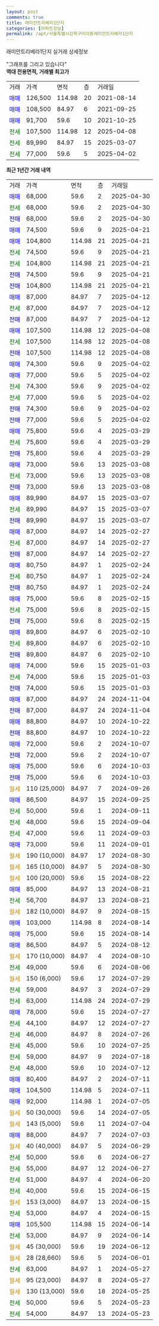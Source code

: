 ```yaml
---
layout: post
comments: true
title: 래미안트리베라1단지
categories: [아파트정보]
permalink: /apt/서울특별시강북구미아동래미안트리베라1단지
---
```


래미안트리베라1단지 실거래 상세정보

<script type="text/javascript">
  google.charts.load('current', {'packages':['line', 'corechart']});
  google.charts.setOnLoadCallback(drawChart);

  function drawChart() {
    var data = new google.visualization.DataTable();
    data.addColumn('date', '거래일');
    data.addColumn('number', "매매");
    data.addColumn('number', "전세");
    data.addColumn('number', "전매");

    data.addRows([[new Date(Date.parse("2025-04-30")), 68000, null, null], [new Date(Date.parse("2025-04-30")), null, 68000, null], [new Date(Date.parse("2025-04-30")), null, null, 68000], [new Date(Date.parse("2025-04-21")), 74500, null, null], [new Date(Date.parse("2025-04-21")), 104800, null, null], [new Date(Date.parse("2025-04-21")), null, 74500, null], [new Date(Date.parse("2025-04-21")), null, 104800, null], [new Date(Date.parse("2025-04-21")), null, null, 74500], [new Date(Date.parse("2025-04-21")), null, null, 104800], [new Date(Date.parse("2025-04-12")), 87000, null, null], [new Date(Date.parse("2025-04-12")), null, 87000, null], [new Date(Date.parse("2025-04-12")), null, null, 87000], [new Date(Date.parse("2025-04-08")), 107500, null, null], [new Date(Date.parse("2025-04-08")), null, 107500, null], [new Date(Date.parse("2025-04-08")), null, null, 107500], [new Date(Date.parse("2025-04-02")), 74300, null, null], [new Date(Date.parse("2025-04-02")), 77000, null, null], [new Date(Date.parse("2025-04-02")), null, 74300, null], [new Date(Date.parse("2025-04-02")), null, 77000, null], [new Date(Date.parse("2025-04-02")), null, null, 74300], [new Date(Date.parse("2025-04-02")), null, null, 77000], [new Date(Date.parse("2025-03-29")), 75800, null, null], [new Date(Date.parse("2025-03-29")), null, 75800, null], [new Date(Date.parse("2025-03-29")), null, null, 75800], [new Date(Date.parse("2025-03-08")), 73000, null, null], [new Date(Date.parse("2025-03-08")), null, 73000, null], [new Date(Date.parse("2025-03-08")), null, null, 73000], [new Date(Date.parse("2025-03-07")), 89990, null, null], [new Date(Date.parse("2025-03-07")), null, 89990, null], [new Date(Date.parse("2025-03-07")), null, null, 89990], [new Date(Date.parse("2025-02-27")), 87000, null, null], [new Date(Date.parse("2025-02-27")), null, 87000, null], [new Date(Date.parse("2025-02-27")), null, null, 87000], [new Date(Date.parse("2025-02-24")), 80750, null, null], [new Date(Date.parse("2025-02-24")), null, 80750, null], [new Date(Date.parse("2025-02-24")), null, null, 80750], [new Date(Date.parse("2025-02-15")), 75000, null, null], [new Date(Date.parse("2025-02-15")), null, 75000, null], [new Date(Date.parse("2025-02-15")), null, null, 75000], [new Date(Date.parse("2025-02-10")), 89800, null, null], [new Date(Date.parse("2025-02-10")), null, 89800, null], [new Date(Date.parse("2025-02-10")), null, null, 89800], [new Date(Date.parse("2025-01-03")), 74000, null, null], [new Date(Date.parse("2025-01-03")), null, 74000, null], [new Date(Date.parse("2025-01-03")), null, null, 74000], [new Date(Date.parse("2024-11-04")), 87000, null, null], [new Date(Date.parse("2024-11-04")), null, null, 87000], [new Date(Date.parse("2024-10-22")), 88800, null, null], [new Date(Date.parse("2024-10-22")), null, null, 88800], [new Date(Date.parse("2024-10-07")), 72000, null, null], [new Date(Date.parse("2024-10-07")), null, null, 72000], [new Date(Date.parse("2024-10-03")), 75000, null, null], [new Date(Date.parse("2024-10-03")), null, null, 75000], [new Date(Date.parse("2024-09-26")), null, null, null], [new Date(Date.parse("2024-09-25")), 86500, null, null], [new Date(Date.parse("2024-09-11")), null, 50000, null], [new Date(Date.parse("2024-09-04")), null, 48000, null], [new Date(Date.parse("2024-09-03")), null, 47000, null], [new Date(Date.parse("2024-09-01")), 73000, null, null], [new Date(Date.parse("2024-08-30")), null, null, null], [new Date(Date.parse("2024-08-30")), null, null, null], [new Date(Date.parse("2024-08-22")), null, null, null], [new Date(Date.parse("2024-08-21")), 85000, null, null], [new Date(Date.parse("2024-08-21")), null, 56700, null], [new Date(Date.parse("2024-08-15")), null, null, null], [new Date(Date.parse("2024-08-14")), 103000, null, null], [new Date(Date.parse("2024-08-14")), 75000, null, null], [new Date(Date.parse("2024-08-12")), 86500, null, null], [new Date(Date.parse("2024-08-10")), null, null, null], [new Date(Date.parse("2024-08-06")), null, 49000, null], [new Date(Date.parse("2024-07-29")), null, null, null], [new Date(Date.parse("2024-07-29")), null, 59000, null], [new Date(Date.parse("2024-07-29")), null, 63000, null], [new Date(Date.parse("2024-07-27")), 78000, null, null], [new Date(Date.parse("2024-07-27")), null, 44100, null], [new Date(Date.parse("2024-07-26")), null, 46000, null], [new Date(Date.parse("2024-07-25")), null, 45000, null], [new Date(Date.parse("2024-07-18")), null, 59000, null], [new Date(Date.parse("2024-07-12")), null, 48000, null], [new Date(Date.parse("2024-07-11")), 80400, null, null], [new Date(Date.parse("2024-07-11")), 104500, null, null], [new Date(Date.parse("2024-07-05")), 92000, null, null], [new Date(Date.parse("2024-07-05")), null, null, null], [new Date(Date.parse("2024-07-04")), null, null, null], [new Date(Date.parse("2024-07-03")), 88000, null, null], [new Date(Date.parse("2024-06-29")), null, null, null], [new Date(Date.parse("2024-06-27")), null, 50000, null], [new Date(Date.parse("2024-06-27")), null, 55000, null], [new Date(Date.parse("2024-06-20")), null, 51000, null], [new Date(Date.parse("2024-06-15")), null, 40000, null], [new Date(Date.parse("2024-06-15")), null, null, null], [new Date(Date.parse("2024-06-15")), null, 53000, null], [new Date(Date.parse("2024-06-14")), 105500, null, null], [new Date(Date.parse("2024-06-14")), null, 53000, null], [new Date(Date.parse("2024-06-12")), null, null, null], [new Date(Date.parse("2024-06-01")), null, null, null], [new Date(Date.parse("2024-05-27")), null, 63000, null], [new Date(Date.parse("2024-05-27")), null, null, null], [new Date(Date.parse("2024-05-25")), null, null, null], [new Date(Date.parse("2024-05-23")), null, 50000, null], [new Date(Date.parse("2024-05-23")), null, 54000, null]]);

    var options = {
      hAxis: {
        format: 'yyyy/MM/dd'
      },    
      lineWidth: 0,
      pointsVisible: true,    
      title: '최근 1년간 유형별 실거래가 분포',
      legend: { position: 'bottom' }
    };

    var formatter = new google.visualization.NumberFormat({pattern:'###,###'} );
    formatter.format(data, 1);
    formatter.format(data, 2);
    
    setTimeout(function() {
        var chart = new google.visualization.LineChart(document.getElementById('columnchart_material'));
        chart.draw(data, (options));
        document.getElementById('loading').style.display = 'none';
    }, 200);
  }
</script>


<div id="loading" style="z-index:20; display: block; margin-left: 0px">"그래프를 그리고 있습니다"</div>
<div id="columnchart_material" style="width: 95%; margin-left: 0px; display: block"></div>
<!-- contents start -->
<b>역대 전용면적, 거래별 최고가</b>
<table class="sortable">
    <tr>
      <td>거래</td>
      <td>가격</td>
      <td>면적</td>
      <td>층</td>
      <td>거래일</td>
    </tr>
        <tr>
          <td><a style="color: blue">매매</a></td>
          <td>126,500</td>
          <td>114.98</td>
          <td>20</td>
          <td>2021-08-14</td>
        </tr>            <tr>
          <td><a style="color: blue">매매</a></td>
          <td>108,500</td>
          <td>84.97</td>
          <td>6</td>
          <td>2021-09-25</td>
        </tr>            <tr>
          <td><a style="color: blue">매매</a></td>
          <td>91,700</td>
          <td>59.6</td>
          <td>10</td>
          <td>2021-10-25</td>
        </tr>        
        <tr>
              <td><a style="color: darkgreen">전세</a></td>
              <td>107,500</td>
              <td>114.98</td>
              <td>12</td>
              <td>2025-04-08</td>
            </tr>            <tr>
              <td><a style="color: darkgreen">전세</a></td>
              <td>89,990</td>
              <td>84.97</td>
              <td>15</td>
              <td>2025-03-07</td>
            </tr>            <tr>
              <td><a style="color: darkgreen">전세</a></td>
              <td>77,000</td>
              <td>59.6</td>
              <td>5</td>
              <td>2025-04-02</td>
            </tr>        
    
</table>

<b>최근 1년간 거래 내역</b>

<table class="sortable">
    <tr>
      <td>거래</td>
      <td>가격</td>
      <td>면적</td>
      <td>층</td>
      <td>거래일</td>
    </tr>
    <tr>
      <td><a style="color: blue">매매</a></td>
      <td>68,000</td>
      <td>59.6</td>
      <td>2</td>
      <td>2025-04-30</td>
    </tr>          <tr>
      <td><a style="color: darkgreen">전세</a></td>
      <td>68,000</td>
      <td>59.6</td>
      <td>2</td>
      <td>2025-04-30</td>
    </tr>          <tr>
      <td><a style="color: darkblue">전매</a></td>
      <td>68,000</td>
      <td>59.6</td>
      <td>2</td>
      <td>2025-04-30</td>
    </tr>          <tr>
      <td><a style="color: blue">매매</a></td>
      <td>74,500</td>
      <td>59.6</td>
      <td>9</td>
      <td>2025-04-21</td>
    </tr>          <tr>
      <td><a style="color: blue">매매</a></td>
      <td>104,800</td>
      <td>114.98</td>
      <td>21</td>
      <td>2025-04-21</td>
    </tr>          <tr>
      <td><a style="color: darkgreen">전세</a></td>
      <td>74,500</td>
      <td>59.6</td>
      <td>9</td>
      <td>2025-04-21</td>
    </tr>          <tr>
      <td><a style="color: darkgreen">전세</a></td>
      <td>104,800</td>
      <td>114.98</td>
      <td>21</td>
      <td>2025-04-21</td>
    </tr>          <tr>
      <td><a style="color: darkblue">전매</a></td>
      <td>74,500</td>
      <td>59.6</td>
      <td>9</td>
      <td>2025-04-21</td>
    </tr>          <tr>
      <td><a style="color: darkblue">전매</a></td>
      <td>104,800</td>
      <td>114.98</td>
      <td>21</td>
      <td>2025-04-21</td>
    </tr>          <tr>
      <td><a style="color: blue">매매</a></td>
      <td>87,000</td>
      <td>84.97</td>
      <td>7</td>
      <td>2025-04-12</td>
    </tr>          <tr>
      <td><a style="color: darkgreen">전세</a></td>
      <td>87,000</td>
      <td>84.97</td>
      <td>7</td>
      <td>2025-04-12</td>
    </tr>          <tr>
      <td><a style="color: darkblue">전매</a></td>
      <td>87,000</td>
      <td>84.97</td>
      <td>7</td>
      <td>2025-04-12</td>
    </tr>          <tr>
      <td><a style="color: blue">매매</a></td>
      <td>107,500</td>
      <td>114.98</td>
      <td>12</td>
      <td>2025-04-08</td>
    </tr>          <tr>
      <td><a style="color: darkgreen">전세</a></td>
      <td>107,500</td>
      <td>114.98</td>
      <td>12</td>
      <td>2025-04-08</td>
    </tr>          <tr>
      <td><a style="color: darkblue">전매</a></td>
      <td>107,500</td>
      <td>114.98</td>
      <td>12</td>
      <td>2025-04-08</td>
    </tr>          <tr>
      <td><a style="color: blue">매매</a></td>
      <td>74,300</td>
      <td>59.6</td>
      <td>9</td>
      <td>2025-04-02</td>
    </tr>          <tr>
      <td><a style="color: blue">매매</a></td>
      <td>77,000</td>
      <td>59.6</td>
      <td>5</td>
      <td>2025-04-02</td>
    </tr>          <tr>
      <td><a style="color: darkgreen">전세</a></td>
      <td>74,300</td>
      <td>59.6</td>
      <td>9</td>
      <td>2025-04-02</td>
    </tr>          <tr>
      <td><a style="color: darkgreen">전세</a></td>
      <td>77,000</td>
      <td>59.6</td>
      <td>5</td>
      <td>2025-04-02</td>
    </tr>          <tr>
      <td><a style="color: darkblue">전매</a></td>
      <td>74,300</td>
      <td>59.6</td>
      <td>9</td>
      <td>2025-04-02</td>
    </tr>          <tr>
      <td><a style="color: darkblue">전매</a></td>
      <td>77,000</td>
      <td>59.6</td>
      <td>5</td>
      <td>2025-04-02</td>
    </tr>          <tr>
      <td><a style="color: blue">매매</a></td>
      <td>75,800</td>
      <td>59.6</td>
      <td>4</td>
      <td>2025-03-29</td>
    </tr>          <tr>
      <td><a style="color: darkgreen">전세</a></td>
      <td>75,800</td>
      <td>59.6</td>
      <td>4</td>
      <td>2025-03-29</td>
    </tr>          <tr>
      <td><a style="color: darkblue">전매</a></td>
      <td>75,800</td>
      <td>59.6</td>
      <td>4</td>
      <td>2025-03-29</td>
    </tr>          <tr>
      <td><a style="color: blue">매매</a></td>
      <td>73,000</td>
      <td>59.6</td>
      <td>13</td>
      <td>2025-03-08</td>
    </tr>          <tr>
      <td><a style="color: darkgreen">전세</a></td>
      <td>73,000</td>
      <td>59.6</td>
      <td>13</td>
      <td>2025-03-08</td>
    </tr>          <tr>
      <td><a style="color: darkblue">전매</a></td>
      <td>73,000</td>
      <td>59.6</td>
      <td>13</td>
      <td>2025-03-08</td>
    </tr>          <tr>
      <td><a style="color: blue">매매</a></td>
      <td>89,990</td>
      <td>84.97</td>
      <td>15</td>
      <td>2025-03-07</td>
    </tr>          <tr>
      <td><a style="color: darkgreen">전세</a></td>
      <td>89,990</td>
      <td>84.97</td>
      <td>15</td>
      <td>2025-03-07</td>
    </tr>          <tr>
      <td><a style="color: darkblue">전매</a></td>
      <td>89,990</td>
      <td>84.97</td>
      <td>15</td>
      <td>2025-03-07</td>
    </tr>          <tr>
      <td><a style="color: blue">매매</a></td>
      <td>87,000</td>
      <td>84.97</td>
      <td>14</td>
      <td>2025-02-27</td>
    </tr>          <tr>
      <td><a style="color: darkgreen">전세</a></td>
      <td>87,000</td>
      <td>84.97</td>
      <td>14</td>
      <td>2025-02-27</td>
    </tr>          <tr>
      <td><a style="color: darkblue">전매</a></td>
      <td>87,000</td>
      <td>84.97</td>
      <td>14</td>
      <td>2025-02-27</td>
    </tr>          <tr>
      <td><a style="color: blue">매매</a></td>
      <td>80,750</td>
      <td>84.97</td>
      <td>1</td>
      <td>2025-02-24</td>
    </tr>          <tr>
      <td><a style="color: darkgreen">전세</a></td>
      <td>80,750</td>
      <td>84.97</td>
      <td>1</td>
      <td>2025-02-24</td>
    </tr>          <tr>
      <td><a style="color: darkblue">전매</a></td>
      <td>80,750</td>
      <td>84.97</td>
      <td>1</td>
      <td>2025-02-24</td>
    </tr>          <tr>
      <td><a style="color: blue">매매</a></td>
      <td>75,000</td>
      <td>59.6</td>
      <td>8</td>
      <td>2025-02-15</td>
    </tr>          <tr>
      <td><a style="color: darkgreen">전세</a></td>
      <td>75,000</td>
      <td>59.6</td>
      <td>8</td>
      <td>2025-02-15</td>
    </tr>          <tr>
      <td><a style="color: darkblue">전매</a></td>
      <td>75,000</td>
      <td>59.6</td>
      <td>8</td>
      <td>2025-02-15</td>
    </tr>          <tr>
      <td><a style="color: blue">매매</a></td>
      <td>89,800</td>
      <td>84.97</td>
      <td>6</td>
      <td>2025-02-10</td>
    </tr>          <tr>
      <td><a style="color: darkgreen">전세</a></td>
      <td>89,800</td>
      <td>84.97</td>
      <td>6</td>
      <td>2025-02-10</td>
    </tr>          <tr>
      <td><a style="color: darkblue">전매</a></td>
      <td>89,800</td>
      <td>84.97</td>
      <td>6</td>
      <td>2025-02-10</td>
    </tr>          <tr>
      <td><a style="color: blue">매매</a></td>
      <td>74,000</td>
      <td>59.6</td>
      <td>15</td>
      <td>2025-01-03</td>
    </tr>          <tr>
      <td><a style="color: darkgreen">전세</a></td>
      <td>74,000</td>
      <td>59.6</td>
      <td>15</td>
      <td>2025-01-03</td>
    </tr>          <tr>
      <td><a style="color: darkblue">전매</a></td>
      <td>74,000</td>
      <td>59.6</td>
      <td>15</td>
      <td>2025-01-03</td>
    </tr>          <tr>
      <td><a style="color: blue">매매</a></td>
      <td>87,000</td>
      <td>84.97</td>
      <td>24</td>
      <td>2024-11-04</td>
    </tr>          <tr>
      <td><a style="color: darkblue">전매</a></td>
      <td>87,000</td>
      <td>84.97</td>
      <td>24</td>
      <td>2024-11-04</td>
    </tr>          <tr>
      <td><a style="color: blue">매매</a></td>
      <td>88,800</td>
      <td>84.97</td>
      <td>10</td>
      <td>2024-10-22</td>
    </tr>          <tr>
      <td><a style="color: darkblue">전매</a></td>
      <td>88,800</td>
      <td>84.97</td>
      <td>10</td>
      <td>2024-10-22</td>
    </tr>          <tr>
      <td><a style="color: blue">매매</a></td>
      <td>72,000</td>
      <td>59.6</td>
      <td>2</td>
      <td>2024-10-07</td>
    </tr>          <tr>
      <td><a style="color: darkblue">전매</a></td>
      <td>72,000</td>
      <td>59.6</td>
      <td>2</td>
      <td>2024-10-07</td>
    </tr>          <tr>
      <td><a style="color: blue">매매</a></td>
      <td>75,000</td>
      <td>59.6</td>
      <td>6</td>
      <td>2024-10-03</td>
    </tr>          <tr>
      <td><a style="color: darkblue">전매</a></td>
      <td>75,000</td>
      <td>59.6</td>
      <td>6</td>
      <td>2024-10-03</td>
    </tr>          <tr>
      <td><a style="color: darkgoldenrod">월세</a></td>
      <td>110 (25,000)</td>
      <td>84.97</td>
      <td>7</td>
      <td>2024-09-26</td>
    </tr>          <tr>
      <td><a style="color: blue">매매</a></td>
      <td>86,500</td>
      <td>84.97</td>
      <td>15</td>
      <td>2024-09-25</td>
    </tr>          <tr>
      <td><a style="color: darkgreen">전세</a></td>
      <td>50,000</td>
      <td>59.6</td>
      <td>1</td>
      <td>2024-09-11</td>
    </tr>          <tr>
      <td><a style="color: darkgreen">전세</a></td>
      <td>48,000</td>
      <td>59.6</td>
      <td>15</td>
      <td>2024-09-04</td>
    </tr>          <tr>
      <td><a style="color: darkgreen">전세</a></td>
      <td>47,000</td>
      <td>59.6</td>
      <td>11</td>
      <td>2024-09-03</td>
    </tr>          <tr>
      <td><a style="color: blue">매매</a></td>
      <td>73,000</td>
      <td>59.6</td>
      <td>11</td>
      <td>2024-09-01</td>
    </tr>          <tr>
      <td><a style="color: darkgoldenrod">월세</a></td>
      <td>190 (10,000)</td>
      <td>84.97</td>
      <td>17</td>
      <td>2024-08-30</td>
    </tr>          <tr>
      <td><a style="color: darkgoldenrod">월세</a></td>
      <td>165 (10,000)</td>
      <td>84.97</td>
      <td>5</td>
      <td>2024-08-30</td>
    </tr>          <tr>
      <td><a style="color: darkgoldenrod">월세</a></td>
      <td>100 (20,000)</td>
      <td>59.6</td>
      <td>15</td>
      <td>2024-08-22</td>
    </tr>          <tr>
      <td><a style="color: blue">매매</a></td>
      <td>85,000</td>
      <td>84.97</td>
      <td>13</td>
      <td>2024-08-21</td>
    </tr>          <tr>
      <td><a style="color: darkgreen">전세</a></td>
      <td>56,700</td>
      <td>84.97</td>
      <td>13</td>
      <td>2024-08-21</td>
    </tr>          <tr>
      <td><a style="color: darkgoldenrod">월세</a></td>
      <td>182 (10,000)</td>
      <td>84.97</td>
      <td>9</td>
      <td>2024-08-15</td>
    </tr>          <tr>
      <td><a style="color: blue">매매</a></td>
      <td>103,000</td>
      <td>114.98</td>
      <td>8</td>
      <td>2024-08-14</td>
    </tr>          <tr>
      <td><a style="color: blue">매매</a></td>
      <td>75,000</td>
      <td>59.6</td>
      <td>15</td>
      <td>2024-08-14</td>
    </tr>          <tr>
      <td><a style="color: blue">매매</a></td>
      <td>86,500</td>
      <td>84.97</td>
      <td>5</td>
      <td>2024-08-12</td>
    </tr>          <tr>
      <td><a style="color: darkgoldenrod">월세</a></td>
      <td>170 (10,000)</td>
      <td>84.97</td>
      <td>4</td>
      <td>2024-08-10</td>
    </tr>          <tr>
      <td><a style="color: darkgreen">전세</a></td>
      <td>49,000</td>
      <td>59.6</td>
      <td>6</td>
      <td>2024-08-06</td>
    </tr>          <tr>
      <td><a style="color: darkgoldenrod">월세</a></td>
      <td>150 (6,000)</td>
      <td>59.6</td>
      <td>17</td>
      <td>2024-07-29</td>
    </tr>          <tr>
      <td><a style="color: darkgreen">전세</a></td>
      <td>59,000</td>
      <td>84.97</td>
      <td>3</td>
      <td>2024-07-29</td>
    </tr>          <tr>
      <td><a style="color: darkgreen">전세</a></td>
      <td>63,000</td>
      <td>114.98</td>
      <td>24</td>
      <td>2024-07-29</td>
    </tr>          <tr>
      <td><a style="color: blue">매매</a></td>
      <td>78,000</td>
      <td>59.6</td>
      <td>15</td>
      <td>2024-07-27</td>
    </tr>          <tr>
      <td><a style="color: darkgreen">전세</a></td>
      <td>44,100</td>
      <td>84.97</td>
      <td>12</td>
      <td>2024-07-27</td>
    </tr>          <tr>
      <td><a style="color: darkgreen">전세</a></td>
      <td>46,000</td>
      <td>84.97</td>
      <td>8</td>
      <td>2024-07-26</td>
    </tr>          <tr>
      <td><a style="color: darkgreen">전세</a></td>
      <td>45,000</td>
      <td>59.6</td>
      <td>10</td>
      <td>2024-07-25</td>
    </tr>          <tr>
      <td><a style="color: darkgreen">전세</a></td>
      <td>59,000</td>
      <td>84.97</td>
      <td>9</td>
      <td>2024-07-18</td>
    </tr>          <tr>
      <td><a style="color: darkgreen">전세</a></td>
      <td>48,000</td>
      <td>59.6</td>
      <td>10</td>
      <td>2024-07-12</td>
    </tr>          <tr>
      <td><a style="color: blue">매매</a></td>
      <td>80,400</td>
      <td>84.97</td>
      <td>2</td>
      <td>2024-07-11</td>
    </tr>          <tr>
      <td><a style="color: blue">매매</a></td>
      <td>104,500</td>
      <td>114.98</td>
      <td>5</td>
      <td>2024-07-11</td>
    </tr>          <tr>
      <td><a style="color: blue">매매</a></td>
      <td>92,000</td>
      <td>114.98</td>
      <td>1</td>
      <td>2024-07-05</td>
    </tr>          <tr>
      <td><a style="color: darkgoldenrod">월세</a></td>
      <td>50 (30,000)</td>
      <td>59.6</td>
      <td>14</td>
      <td>2024-07-05</td>
    </tr>          <tr>
      <td><a style="color: darkgoldenrod">월세</a></td>
      <td>143 (5,000)</td>
      <td>59.6</td>
      <td>11</td>
      <td>2024-07-04</td>
    </tr>          <tr>
      <td><a style="color: blue">매매</a></td>
      <td>88,000</td>
      <td>84.97</td>
      <td>7</td>
      <td>2024-07-03</td>
    </tr>          <tr>
      <td><a style="color: darkgoldenrod">월세</a></td>
      <td>40 (40,000)</td>
      <td>84.97</td>
      <td>5</td>
      <td>2024-06-29</td>
    </tr>          <tr>
      <td><a style="color: darkgreen">전세</a></td>
      <td>50,000</td>
      <td>59.6</td>
      <td>6</td>
      <td>2024-06-27</td>
    </tr>          <tr>
      <td><a style="color: darkgreen">전세</a></td>
      <td>55,000</td>
      <td>84.97</td>
      <td>12</td>
      <td>2024-06-27</td>
    </tr>          <tr>
      <td><a style="color: darkgreen">전세</a></td>
      <td>51,000</td>
      <td>84.97</td>
      <td>4</td>
      <td>2024-06-20</td>
    </tr>          <tr>
      <td><a style="color: darkgreen">전세</a></td>
      <td>40,000</td>
      <td>59.6</td>
      <td>15</td>
      <td>2024-06-15</td>
    </tr>          <tr>
      <td><a style="color: darkgoldenrod">월세</a></td>
      <td>153 (3,000)</td>
      <td>84.97</td>
      <td>13</td>
      <td>2024-06-15</td>
    </tr>          <tr>
      <td><a style="color: darkgreen">전세</a></td>
      <td>53,000</td>
      <td>84.97</td>
      <td>4</td>
      <td>2024-06-15</td>
    </tr>          <tr>
      <td><a style="color: blue">매매</a></td>
      <td>105,500</td>
      <td>114.98</td>
      <td>15</td>
      <td>2024-06-14</td>
    </tr>          <tr>
      <td><a style="color: darkgreen">전세</a></td>
      <td>53,000</td>
      <td>84.97</td>
      <td>9</td>
      <td>2024-06-14</td>
    </tr>          <tr>
      <td><a style="color: darkgoldenrod">월세</a></td>
      <td>45 (30,000)</td>
      <td>59.6</td>
      <td>19</td>
      <td>2024-06-12</td>
    </tr>          <tr>
      <td><a style="color: darkgoldenrod">월세</a></td>
      <td>28 (28,660)</td>
      <td>59.6</td>
      <td>5</td>
      <td>2024-06-01</td>
    </tr>          <tr>
      <td><a style="color: darkgreen">전세</a></td>
      <td>63,000</td>
      <td>84.97</td>
      <td>1</td>
      <td>2024-05-27</td>
    </tr>          <tr>
      <td><a style="color: darkgoldenrod">월세</a></td>
      <td>95 (23,000)</td>
      <td>84.97</td>
      <td>8</td>
      <td>2024-05-27</td>
    </tr>          <tr>
      <td><a style="color: darkgoldenrod">월세</a></td>
      <td>130 (13,000)</td>
      <td>59.6</td>
      <td>18</td>
      <td>2024-05-25</td>
    </tr>          <tr>
      <td><a style="color: darkgreen">전세</a></td>
      <td>50,000</td>
      <td>59.6</td>
      <td>5</td>
      <td>2024-05-23</td>
    </tr>          <tr>
      <td><a style="color: darkgreen">전세</a></td>
      <td>54,000</td>
      <td>84.97</td>
      <td>13</td>
      <td>2024-05-23</td>
    </tr>      </table>
<!-- contents end -->    

